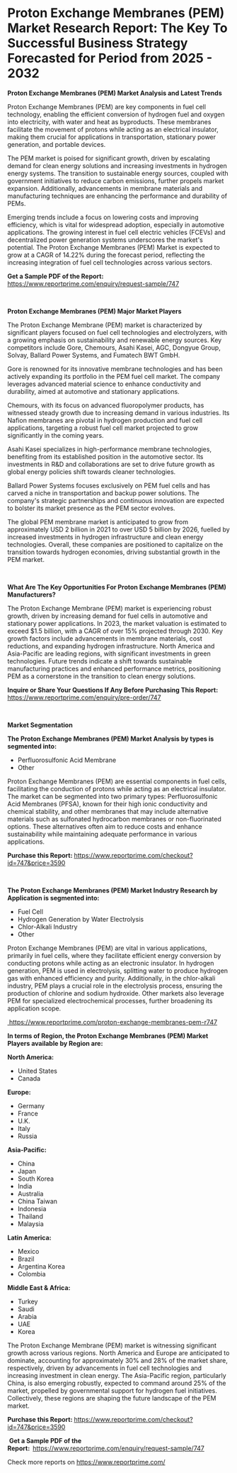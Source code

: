 <p><h1>Proton Exchange Membranes (PEM) Market Research Report: The Key To Successful Business Strategy Forecasted for Period from 2025 - 2032</h1></p><p><strong>Proton Exchange Membranes (PEM) Market Analysis and Latest Trends</strong></p>
<p><p>Proton Exchange Membranes (PEM) are key components in fuel cell technology, enabling the efficient conversion of hydrogen fuel and oxygen into electricity, with water and heat as byproducts. These membranes facilitate the movement of protons while acting as an electrical insulator, making them crucial for applications in transportation, stationary power generation, and portable devices. </p><p>The PEM market is poised for significant growth, driven by escalating demand for clean energy solutions and increasing investments in hydrogen energy systems. The transition to sustainable energy sources, coupled with government initiatives to reduce carbon emissions, further propels market expansion. Additionally, advancements in membrane materials and manufacturing techniques are enhancing the performance and durability of PEMs.</p><p>Emerging trends include a focus on lowering costs and improving efficiency, which is vital for widespread adoption, especially in automotive applications. The growing interest in fuel cell electric vehicles (FCEVs) and decentralized power generation systems underscores the market's potential. The Proton Exchange Membranes (PEM) Market is expected to grow at a CAGR of 14.22% during the forecast period, reflecting the increasing integration of fuel cell technologies across various sectors.</p></p>
<p><strong>Get a Sample PDF of the Report:&nbsp;</strong> <a href="https://www.reportprime.com/enquiry/request-sample/747?utm_campaign=2282&utm_medium=2&utm_source=Github&utm_content=ia&utm_term=18032025&utm_id=proton-exchange-membranes-pem">https://www.reportprime.com/enquiry/request-sample/747</a></p>
<p>&nbsp;</p>
<p><strong>Proton Exchange Membranes (PEM) Major Market Players</strong></p>
<p><p>The Proton Exchange Membrane (PEM) market is characterized by significant players focused on fuel cell technologies and electrolyzers, with a growing emphasis on sustainability and renewable energy sources. Key competitors include Gore, Chemours, Asahi Kasei, AGC, Dongyue Group, Solvay, Ballard Power Systems, and Fumatech BWT GmbH.</p><p>Gore is renowned for its innovative membrane technologies and has been actively expanding its portfolio in the PEM fuel cell market. The company leverages advanced material science to enhance conductivity and durability, aimed at automotive and stationary applications. </p><p>Chemours, with its focus on advanced fluoropolymer products, has witnessed steady growth due to increasing demand in various industries. Its Nafion membranes are pivotal in hydrogen production and fuel cell applications, targeting a robust fuel cell market projected to grow significantly in the coming years.</p><p>Asahi Kasei specializes in high-performance membrane technologies, benefiting from its established position in the automotive sector. Its investments in R&D and collaborations are set to drive future growth as global energy policies shift towards cleaner technologies.</p><p>Ballard Power Systems focuses exclusively on PEM fuel cells and has carved a niche in transportation and backup power solutions. The company's strategic partnerships and continuous innovation are expected to bolster its market presence as the PEM sector evolves.</p><p>The global PEM membrane market is anticipated to grow from approximately USD 2 billion in 2021 to over USD 5 billion by 2026, fuelled by increased investments in hydrogen infrastructure and clean energy technologies. Overall, these companies are positioned to capitalize on the transition towards hydrogen economies, driving substantial growth in the PEM market.</p></p>
<p>&nbsp;</p>
<p><strong>What Are The Key Opportunities For Proton Exchange Membranes (PEM) Manufacturers?</strong></p>
<p><p>The Proton Exchange Membrane (PEM) market is experiencing robust growth, driven by increasing demand for fuel cells in automotive and stationary power applications. In 2023, the market valuation is estimated to exceed $1.5 billion, with a CAGR of over 15% projected through 2030. Key growth factors include advancements in membrane materials, cost reductions, and expanding hydrogen infrastructure. North America and Asia-Pacific are leading regions, with significant investments in green technologies. Future trends indicate a shift towards sustainable manufacturing practices and enhanced performance metrics, positioning PEM as a cornerstone in the transition to clean energy solutions.</p></p>
<p><strong>Inquire or Share Your Questions If Any Before Purchasing This Report:</strong> <a href="https://www.reportprime.com/enquiry/pre-order/747?utm_campaign=2282&utm_medium=2&utm_source=Github&utm_content=ia&utm_term=18032025&utm_id=proton-exchange-membranes-pem">https://www.reportprime.com/enquiry/pre-order/747</a></p>
<p>&nbsp;</p>
<p><strong>Market Segmentation</strong></p>
<p><strong>The Proton Exchange Membranes (PEM) Market Analysis by types is segmented into:</strong></p>
<p><ul><li>Perfluorosulfonic Acid Membrane</li><li>Other</li></ul></p>
<p><p>Proton Exchange Membranes (PEM) are essential components in fuel cells, facilitating the conduction of protons while acting as an electrical insulator. The market can be segmented into two primary types: Perfluorosulfonic Acid Membranes (PFSA), known for their high ionic conductivity and chemical stability, and other membranes that may include alternative materials such as sulfonated hydrocarbon membranes or non-fluorinated options. These alternatives often aim to reduce costs and enhance sustainability while maintaining adequate performance in various applications.</p></p>
<p><strong>Purchase this Report:&nbsp;</strong><a href="https://www.reportprime.com/checkout?id=747&price=3590&utm_campaign=2282&utm_medium=2&utm_source=Github&utm_content=ia&utm_term=18032025&utm_id=proton-exchange-membranes-pem">https://www.reportprime.com/checkout?id=747&price=3590</a></p>
<p>&nbsp;</p>
<p><strong>The Proton Exchange Membranes (PEM) Market Industry Research by Application is segmented into:</strong></p>
<p><ul><li>Fuel Cell</li><li>Hydrogen Generation by Water Electrolysis</li><li>Chlor-Alkali Industry</li><li>Other</li></ul></p>
<p><p>Proton Exchange Membranes (PEM) are vital in various applications, primarily in fuel cells, where they facilitate efficient energy conversion by conducting protons while acting as an electronic insulator. In hydrogen generation, PEM is used in electrolysis, splitting water to produce hydrogen gas with enhanced efficiency and purity. Additionally, in the chlor-alkali industry, PEM plays a crucial role in the electrolysis process, ensuring the production of chlorine and sodium hydroxide. Other markets also leverage PEM for specialized electrochemical processes, further broadening its application scope.</p></p>
<p><a href="https://www.reportprime.com/proton-exchange-membranes-pem-r747?utm_campaign=2282&utm_medium=2&utm_source=Github&utm_content=ia&utm_term=18032025&utm_id=proton-exchange-membranes-pem">&nbsp;https://www.reportprime.com/proton-exchange-membranes-pem-r747</a></p>
<p><strong>In terms of Region, the Proton Exchange Membranes (PEM) Market Players available by Region are:</strong></p>
<p>
    <p> <strong> North America: </strong>
        <ul>
            <li>United States</li>
            <li>Canada</li>
        </ul>
        </p> 
    <p> <strong> Europe: </strong>
        <ul>
            <li>Germany</li>
            <li>France</li>
            <li>U.K.</li>
            <li>Italy</li>
            <li>Russia</li>
        </ul>
        </p> 
    <p> <strong> Asia-Pacific: </strong>
        <ul>
            <li>China</li>
            <li>Japan</li>
            <li>South Korea</li>
            <li>India</li>
            <li>Australia</li>
            <li>China Taiwan</li>
            <li>Indonesia</li>
            <li>Thailand</li>
            <li>Malaysia</li>
        </ul>
        </p> 
    <p> <strong> Latin America: </strong>
        <ul>
            <li>Mexico</li>
            <li>Brazil</li>
            <li>Argentina Korea</li>
            <li>Colombia</li>
        </ul>
        </p> 
    <p> <strong> Middle East & Africa: </strong>
        <ul>
            <li>Turkey</li>
            <li>Saudi</li>
            <li>Arabia</li>
            <li>UAE</li>
            <li>Korea</li>
        </ul>
    </p>
    </p>
<p><p>The Proton Exchange Membrane (PEM) market is witnessing significant growth across various regions. North America and Europe are anticipated to dominate, accounting for approximately 30% and 28% of the market share, respectively, driven by advancements in fuel cell technologies and increasing investment in clean energy. The Asia-Pacific region, particularly China, is also emerging robustly, expected to command around 25% of the market, propelled by governmental support for hydrogen fuel initiatives. Collectively, these regions are shaping the future landscape of the PEM market.</p></p>
<p><strong>Purchase this Report: </strong><a href="https://www.reportprime.com/checkout?id=747&price=3590&utm_campaign=2282&utm_medium=2&utm_source=Github&utm_content=ia&utm_term=18032025&utm_id=proton-exchange-membranes-pem">https://www.reportprime.com/checkout?id=747&price=3590</a></p>
<p>&nbsp;<strong>Get a Sample PDF of the Report:&nbsp;&nbsp;</strong><a href="https://www.reportprime.com/enquiry/request-sample/747?utm_campaign=2282&utm_medium=2&utm_source=Github&utm_content=ia&utm_term=18032025&utm_id=proton-exchange-membranes-pem">https://www.reportprime.com/enquiry/request-sample/747</a></p>
<p><strong></strong></p>
<p>Check more reports on <a href="https://www.reportprime.com/?utm_campaign=2282&utm_medium=2&utm_source=Github&utm_content=ia&utm_term=18032025&utm_id=proton-exchange-membranes-pem">https://www.reportprime.com/</a></p>
